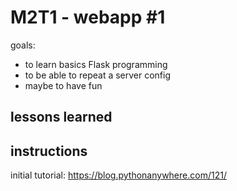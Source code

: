 # M2T1 - webapp #1

goals:
 - to learn basics Flask programming 
 - to be able to repeat a server config
 - maybe to have fun

 ## lessons learned

 ## instructions 
 initial tutorial: https://blog.pythonanywhere.com/121/
 